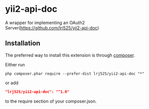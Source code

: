 yii2-api-doc
==================

A wrapper for implementing an OAuth2 Server(https://github.com/lrj525/yii2-api-doc)

Installation
------------

The preferred way to install this extension is through [composer](http://getcomposer.org/download/).

Either run

```shell script
php composer.phar require --prefer-dist lrj525/yii2-api-doc "*"
```

or add

```json
"lrj525/yii2-api-doc": "^1.0"
```

to the require section of your composer.json.


